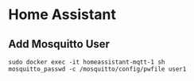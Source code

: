 # Home Assistant

## Add Mosquitto User

```
sudo docker exec -it homeassistant-mqtt-1 sh
mosquitto_passwd -c /mosquitto/config/pwfile user1
```
